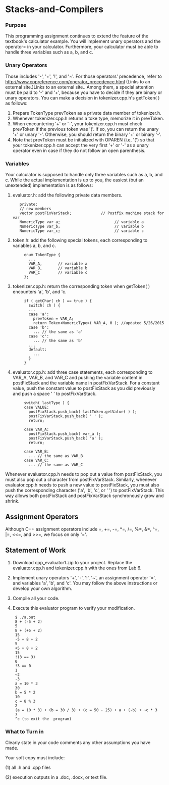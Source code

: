 # Stacks-and-Compilers
 
### Purpose
This programming assignment continues to extend the feature of the textbook's calculator example. You will implement unary operators and the operator= in your calculator. Furthermore, your calculator must be able to handle three variables such as a, b, and c.

### Unary Operators
Those includes '-', '+', '!', and '~'. For those operators' precedence, refer to http://www.cppreference.com/operator_precedence.html (Links to an external site.)Links to an external site.. Among them, a special attention must be paid to '-' and '+', because you have to decide if they are binary or unary operators. You can make a decision in tokenizer.cpp.h's getToken( ) as follows:

1. Prepare TokenType prevToken as a private data member of tokenizer.h.
2. Whenever tokenizer.cpp.h returns a toke type, memorize it in prevToken.
3. When encountering '+' or '-', your tokenizer.cpp.h must check prevToken if the previous token was '('. If so, you can return the unary '+' or unary '-'. Otherwise, you should return the binary '+' or binary '-'.
4. Note that prevToken must be initialized with OPAREN (i.e, '(') so that your tokenizer.cpp.h can accept the very first '+' or '-' as a unary operator even in case if they do not follow an open parenthesis.

### Variables 
Your calculator is supposed to handle only three variables such as a, b, and c. While the actual implementation is up to you, the easiest (but an unextended) implementation is as follows:

1. evaluator.h: add the following private data members.

          private:
          // new members
          vector postFixVarStack;             // Postfix machine stack for var
          NumericType var_a;                        // variable a
          NumericType var_b;                        // variable b
          NumericType var_c;                        // variable c
2. token.h: add the following special tokens, each corresponding to variables a, b, and c.

            enum TokenType {
              ...
              VAR_A,       // variable a
              VAR_B,       // variable b
              VAR_C        // variable c
            };
3. tokenizer.cpp.h: return the corresponding token when getToken( ) encounters 'a', 'b', and 'c.

            if ( getChar( ch ) == true ) {
              switch( ch ) {
              ...
              case 'a':
                prevToken = VAR_A;
                return Token<NumericType>( VAR_A, 0 ); //updated 5/26/2015
              case 'b':
                ... // the same as 'a'
              case 'c':
                ... // the same as 'b'
              ...  
              default:
                ...
              }
            }
4. evaluator.cpp.h: add three case statements, each corresponding to VAR_A, VAR_B, and VAR_C and pushing the variable content in postFixStack and the variable name in postFixVarStack. For a constant value, push the constant value to postFixStack as you did previously and push a space ' ' to postFixVarStack.

            switch( lastType ) {
            case VALUE:
              postFixStack.push_back( lastToken.getValue( ) );
              postFixVarStack.push_back( ' ' );
              return;

            case VAR_A:
              postFixStack.push_back( var_a );
              postFixVarStack.push_back( 'a' );
              return;

            case VAR_B:
              ... // the same as VAR_B
            case VAR_C:
              ... // the same as VAR_C
Whenever evaluator.cpp.h needs to pop out a value from postFixStack, you must also pop out a character from postFixVarStack. Similarly, whenever evaluator.cpp.h needs to push a new value to postFixStack, you must also push the corresponding character ('a', 'b', 'c', or ' ') to postFixVarStack. This way allows both postFixStack and postFixVarStack synchronously grow and shrink.

## Assignment Operators

Although C++ assignment operators include =, +=, -=, *=, /=, %=, &=, ^=, |=, <<=, and >>=, we focus on only '='.

## Statement of Work

1. Download cpp_evaluator1.zip to your project. Replace the evaluator.cpp.h and tokenizer.cpp.h with the ones from Lab 6.
2. Implement unary operators '+', '-', '!', '~', an assignment operator '=', and variables 'a', 'b', and 'c'. You may follow the above instructions or develop your own algorithm.
3. Compile all your code.
4. Execute this evaluator program to verify your modification.

        $ ./a.out
        8 + (-5 + 2)
        5
        8 + (+5 + 2)
        15
        -5 + 8 + 2
        5
        +5 + 8 + 2
        15
        !(3 == 3)
        0
        !3 == 0
        1
        ~2
        -3
        a = 10 * 3
        30
        b = 5 * 2
        10
        c = 8 % 3
        2
        (a = 10 * 3) + (b = 30 / 3) + (c = 50 - 25) + a + (-b) + ~c * 3
        7
        ^c (to exit the  program)

### What to Turn in

Clearly state in your code comments any other assumptions you have made.

Your soft copy must include:

(1) all .h and .cpp files  

(2) execution outputs in a .doc, .docx, or text file.


